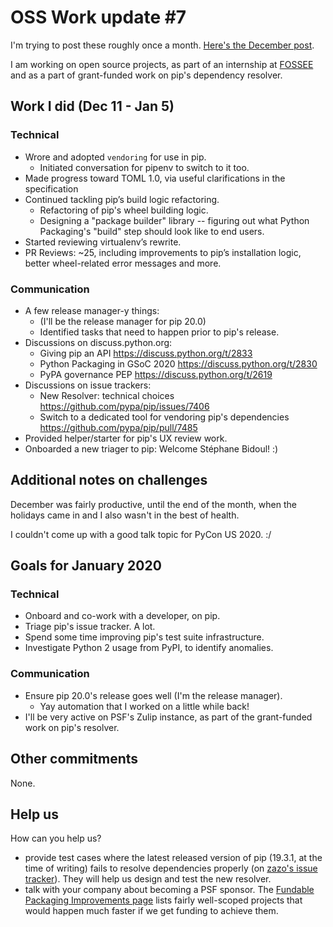 # OSS Work update #7

I'm trying to post these roughly once a month. [Here's the December post](/blog/2019/12/11/oss-update-6/).

I am working on open source projects, as part of an internship at [FOSSEE](https://fossee.in/) and as a part of grant-funded work on pip's dependency resolver.

## Work I did (Dec 11 - Jan 5)

### Technical

- Wrore and adopted `vendoring` for use in pip.
  - Initiated conversation for pipenv to switch to it too.
- Made progress toward TOML 1.0, via useful clarifications in the specification
- Continued tackling pip’s build logic refactoring.
  - Refactoring of pip's wheel building logic.
  - Designing a "package builder" library -- figuring out what Python Packaging's "build" step should look like to end users.
- Started reviewing virtualenv’s rewrite.
- PR Reviews: ~25, including improvements to pip’s installation logic, better wheel-related error messages and more.

### Communication

- A few release manager-y things:
  - (I'll be the release manager for pip 20.0)
  - Identified tasks that need to happen prior to pip's release.
- Discussions on discuss.python.org:
  - Giving pip an API
    https://discuss.python.org/t/2833
  - Python Packaging in GSoC 2020
    https://discuss.python.org/t/2830
  - PyPA governance PEP
    https://discuss.python.org/t/2619
- Discussions on issue trackers:
  - New Resolver: technical choices
    https://github.com/pypa/pip/issues/7406
  - Switch to a dedicated tool for vendoring pip's dependencies
    https://github.com/pypa/pip/pull/7485
- Provided helper/starter for pip's UX review work.
- Onboarded a new triager to pip: Welcome Stéphane Bidoul! :)

## Additional notes on challenges

December was fairly productive, until the end of the month, when the holidays
came in and I also wasn't in the best of health.

I couldn't come up with a good talk topic for PyCon US 2020. :/

## Goals for January 2020

### Technical

- Onboard and co-work with a developer, on pip.
- Triage pip's issue tracker. A lot.
- Spend some time improving pip's test suite infrastructure.
- Investigate Python 2 usage from PyPI, to identify anomalies.

### Communication

- Ensure pip 20.0's release goes well (I'm the release manager).
  - Yay automation that I worked on a little while back!
- I'll be very active on PSF's Zulip instance, as part of the grant-funded work on pip's resolver.

## Other commitments

None.

## Help us

How can you help us?

- provide test cases where the latest released version of pip (19.3.1, at the time of writing) fails to resolve dependencies properly (on [zazo's issue tracker][zazo-issues]). They will help us design and test the new resolver.
- talk with your company about becoming a PSF sponsor. The [Fundable Packaging Improvements page][fundable-projects] lists fairly well-scoped projects that would happen much faster if we get funding to achieve them.

[zazo-issues]: https://github.com/pradyunsg/zazo/issues
[fundable-projects]: https://wiki.python.org/psf/Fundable%20Packaging%20Improvements
[triage-guide]: https://pip.pypa.io/en/latest/development/issue-triage/
[integration-test]: https://github.com/pypa/integration-test/issues
